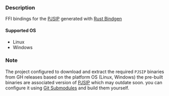 ### Description

FFI bindings for the [PJSIP](https://pjsip.org/) generated with [Rust Bindgen](https://rust-lang.github.io/rust-bindgen/)

#### Supported OS

- Linux
- Windows

### Note

The project configured to download and extract the required `PJSIP` binaries from GH releases based on the platform OS (Linux, Windows)
the pre-built binaries are associated version of [PJSIP](https://github.com/pjsip/pjproject/tree/680c32931fba7dae5b163c2a5da154057148d9c5) which may outdate soon.
you can configure it using [Git Submodules](https://github.com/omortie/pjsip-sys/blob/main/.gitmodules) and build them yourself.
